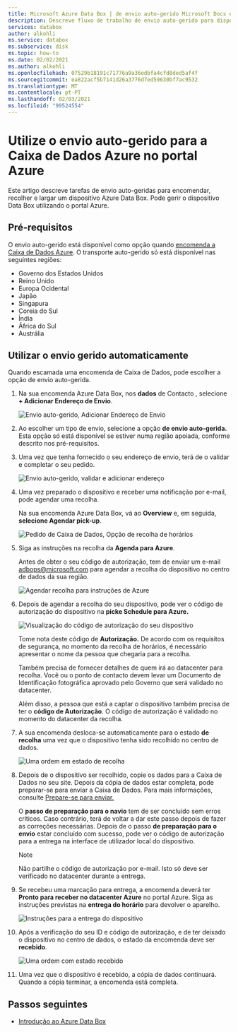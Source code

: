 ```yaml
---
title: Microsoft Azure Data Box | de envio auto-gerido Microsoft Docs em dados
description: Descreve fluxo de trabalho de envio auto-gerido para dispositivos Azure Data Box
services: databox
author: alkohli
ms.service: databox
ms.subservice: disk
ms.topic: how-to
ms.date: 02/02/2021
ms.author: alkohli
ms.openlocfilehash: 07529b18191c71776a9a36edbfa4cfd8ded5af4f
ms.sourcegitcommit: ea822acf5b7141d26a3776d7ed59630bf7ac9532
ms.translationtype: MT
ms.contentlocale: pt-PT
ms.lasthandoff: 02/03/2021
ms.locfileid: "99524554"
---
```

# <a name="use-self-managed-shipping-for-azure-data-box-in-the-azure-portal"></a>Utilize o envio auto-gerido para a Caixa de Dados Azure no portal Azure

Este artigo descreve tarefas de envio auto-geridas para encomendar, recolher e largar um dispositivo Azure Data Box. Pode gerir o dispositivo Data Box utilizando o portal Azure.

## <a name="prerequisites"></a>Pré-requisitos

O envio auto-gerido está disponível como opção quando [encomenda a Caixa de Dados Azure](data-box-deploy-ordered.md). O transporte auto-gerido só está disponível nas seguintes regiões:

* Governo dos Estados Unidos
* Reino Unido
* Europa Ocidental
* Japão
* Singapura
* Coreia do Sul
* Índia
* África do Sul
* Austrália

## <a name="use-self-managed-shipping"></a>Utilizar o envio gerido automaticamente

Quando escamada uma encomenda de Caixa de Dados, pode escolher a opção de envio auto-gerida.

1. Na sua encomenda Azure Data Box, nos **dados** de Contacto , selecione **+ Adicionar Endereço de Envio**.
 
   ![Envio auto-gerido, Adicionar Endereço de Envio](media\data-box-portal-customer-managed-shipping\choose-self-managed-shipping-1.png)

2. Ao escolher um tipo de envio, selecione a opção **de envio auto-gerida.** Esta opção só está disponível se estiver numa região apoiada, conforme descrito nos pré-requisitos.

3. Uma vez que tenha fornecido o seu endereço de envio, terá de o validar e completar o seu pedido.

   ![Envio auto-gerido, validar e adicionar endereço](media\data-box-portal-customer-managed-shipping\choose-self-managed-shipping-2.png)

4. Uma vez preparado o dispositivo e receber uma notificação por e-mail, pode agendar uma recolha.

   Na sua encomenda Azure Data Box, vá ao **Overview** e, em seguida, **selecione Agendar pick-up**.

   ![Pedido de Caixa de Dados, Opção de recolha de horários](media\data-box-portal-customer-managed-shipping\data-box-portal-schedule-pickup-01.png)

5. Siga as instruções na recolha da **Agenda para Azure**.

   Antes de obter o seu código de autorização, tem de enviar um e-mail [adbops@microsoft.com](mailto:adbops@microsoft.com) para agendar a recolha do dispositivo no centro de dados da sua região.

   ![Agendar recolha para instruções de Azure](media\data-box-portal-customer-managed-shipping\data-box-portal-schedule-pickup-email-01.png)

6. Depois de agendar a recolha do seu dispositivo, pode ver o código de autorização do dispositivo na **picke Schedule para Azure.**

   ![Visualização do código de autorização do seu dispositivo](media\data-box-portal-customer-managed-shipping\data-box-portal-auth-01b.png)

   Tome nota deste código de **Autorização.** De acordo com os requisitos de segurança, no momento da recolha de horários, é necessário apresentar o nome da pessoa que chegaria para a recolha.

   Também precisa de fornecer detalhes de quem irá ao datacenter para recolha. Você ou o ponto de contacto devem levar um Documento de Identificação fotográfica aprovado pelo Governo que será validado no datacenter.

   Além disso, a pessoa que está a captar o dispositivo também precisa de ter o **código de Autorização**. O código de autorização é validado no momento do datacenter da recolha.

7. A sua encomenda desloca-se automaticamente para o estado **de recolha** uma vez que o dispositivo tenha sido recolhido no centro de dados.

    ![Uma ordem em estado de recolha](media\data-box-portal-customer-managed-shipping\data-box-portal-picked-up-boxed-01.png)

8. Depois de o dispositivo ser recolhido, copie os dados para a Caixa de Dados no seu site. Depois da cópia de dados estar completa, pode preparar-se para enviar a Caixa de Dados. Para mais informações, consulte [Prepare-se para enviar.](data-box-deploy-picked-up.md#prepare-to-ship)

   O **passo de preparação para o navio** tem de ser concluído sem erros críticos. Caso contrário, terá de voltar a dar este passo depois de fazer as correções necessárias. Depois de o passo **de preparação para o envio** estar concluído com sucesso, pode ver o código de autorização para a entrega na interface de utilizador local do dispositivo.

   > [!NOTE]
   > Não partilhe o código de autorização por e-mail. Isto só deve ser verificado no datacenter durante a entrega.

9. Se recebeu uma marcação para entrega, a encomenda deverá ter **Pronto para receber no datacenter Azure** no portal Azure. Siga as instruções previstas na **entrega do horário** para devolver o aparelho.

   ![Instruções para a entrega do dispositivo](media\data-box-portal-customer-managed-shipping\data-box-portal-received-complete-02b.png)

10. Após a verificação do seu ID e código de autorização, e de ter deixado o dispositivo no centro de dados, o estado da encomenda deve ser **recebido**.

    ![Uma ordem com estado recebido](media\data-box-portal-customer-managed-shipping\data-box-portal-received-complete-01.png)

11. Uma vez que o dispositivo é recebido, a cópia de dados continuará. Quando a cópia terminar, a encomenda está completa.

## <a name="next-steps"></a>Passos seguintes

* [Introdução ao Azure Data Box](data-box-quickstart-portal.md)
